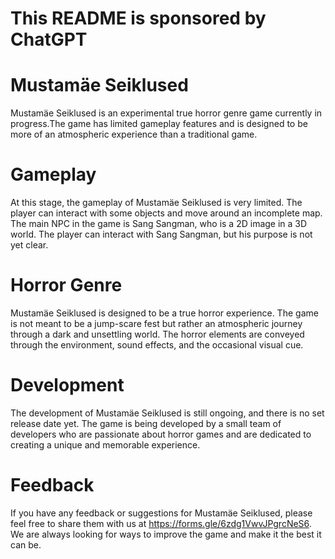 # This README is sponsored by ChatGPT

# Mustamäe Seiklused

Mustamäe Seiklused is an experimental true horror genre game currently in progress.The game has limited gameplay features and is designed to be more of an atmospheric experience than a traditional game. 

# Gameplay

At this stage, the gameplay of Mustamäe Seiklused is very limited. The player can interact with some objects and move around an incomplete map. The main NPC in the game is Sang Sangman, who is a 2D image in a 3D world. The player can interact with Sang Sangman, but his purpose is not yet clear. 
# Horror Genre

Mustamäe Seiklused is designed to be a true horror experience. The game is not meant to be a jump-scare fest but rather an atmospheric journey through a dark and unsettling world. The horror elements are conveyed through the environment, sound effects, and the occasional visual cue.

# Development

The development of Mustamäe Seiklused is still ongoing, and there is no set release date yet. The game is being developed by a small team of developers who are passionate about horror games and are dedicated to creating a unique and memorable experience.

# Feedback

If you have any feedback or suggestions for Mustamäe Seiklused, please feel free to share them with us at https://forms.gle/6zdg1VwvJPgrcNeS6. We are always looking for ways to improve the game and make it the best it can be.
